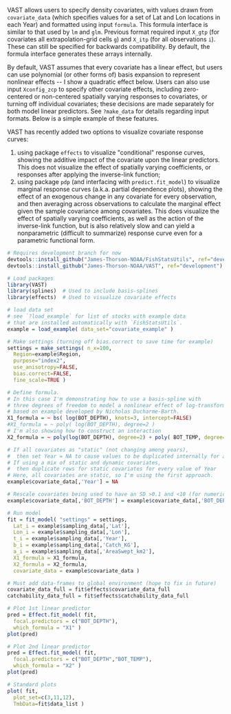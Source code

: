 VAST allows users to specify density covariates, with values drawn from `covariate_data` (which specifies values for a set of Lat and Lon locations in each Year) and formatted using input `formula`. This formula interface is similar to that used by `lm` and `glm`. Previous format required input `X_gtp` (for covariates all extrapolation-grid cells `g`) and `X_itp` (for all observations `i`). These can still be specified for backwards compatibility. By default, the formula interface generates these arrays internally.

By default, VAST assumes that every covariate has a linear effect, but users can use polynomial (or other forms of) basis expansion to represent nonlinear effects -- I show a quadratic effect below.  Users can also use input `Xconfig_zcp` to specify other covariate effects, including zero-centered or non-centered spatially varying responses to covariates, or turning off individual covariates;  these decisions are made separately for both model linear predictors. See `?make_data` for details regarding input formats.  Below is a simple example of these features.

VAST has recently added two options to visualize covariate response curves:
1.  using package `effects` to visualize "conditional" response curves, showing the additive impact of the covariate upon the linear predictors. This does not visualize the effect of spatially varying coefficients, or responses after applying the inverse-link function; 
2.  using package `pdp` (and interfacing with `predict.fit_model`) to visualize marginal response curves (a.k.a. partial dependence plots), showing the effect of an exogenous change in any covariate for every observation, and then averaging across observations to calculate the marginal effect given the sample covariance among covariates.  This does visualize the effect of spatially varying coefficients, as well as the action of the inverse-link function, but is also relatively slow and can yield a nonparametric (difficult to summarize) response curve even for a parametric functional form.

```R
# Requires development branch for now
devtools::install_github("James-Thorson-NOAA/FishStatsUtils", ref="development")
devtools::install_github("James-Thorson-NOAA/VAST", ref="development")

# Load packages
library(VAST)
library(splines)  # Used to include basis-splines
library(effects)  # Used to visualize covariate effects

# load data set
# see `?load_example` for list of stocks with example data
# that are installed automatically with `FishStatsUtils`.
example = load_example( data_set="covariate_example" )

# Make settings (turning off bias.correct to save time for example)
settings = make_settings( n_x=100,
  Region=example$Region,
  purpose="index2",
  use_anisotropy=FALSE,
  bias.correct=FALSE,
  fine_scale=TRUE )

# Define formula.
# In this case I'm demonstrating how to use a basis-spline with
# three degrees of freedom to model a nonlinear effect of log-transformed bottom depth,
# based on example developed by Nicholas Ducharme-Barth.
X1_formula = ~ bs( log(BOT_DEPTH), knots=3, intercept=FALSE)
#X1_formula = ~ poly( log(BOT_DEPTH), degree=2 )
# I'm also showing how to construct an interaction
X2_formula = ~ poly(log(BOT_DEPTH), degree=2) + poly( BOT_TEMP, degree=2 )

# If all covariates as "static" (not changing among years),
#  then set Year = NA to cause values to be duplicated internally for all values of Year
# If using a mix of static and dynamic covariates,
#  then duplicate rows for static covariates for every value of Year
# Here, all covariates are static, so I'm using the first approach.
example$covariate_data[,'Year'] = NA

# Rescale covariates being used to have an SD >0.1 and <10 (for numerical stability)
example$covariate_data[,'BOT_DEPTH'] = example$covariate_data[,'BOT_DEPTH'] / 100

# Run model
fit = fit_model( "settings" = settings,
  Lat_i = example$sampling_data[,'Lat'],
  Lon_i = example$sampling_data[,'Lon'],
  t_i = example$sampling_data[,'Year'],
  b_i = example$sampling_data[,'Catch_KG'],
  a_i = example$sampling_data[,'AreaSwept_km2'],
  X1_formula = X1_formula,
  X2_formula = X2_formula,
  covariate_data = example$covariate_data )

# Must add data-frames to global environment (hope to fix in future)
covariate_data_full = fit$effects$covariate_data_full
catchability_data_full = fit$effects$catchability_data_full

# Plot 1st linear predictor
pred = Effect.fit_model( fit,
  focal.predictors = c("BOT_DEPTH"),
  which_formula = "X1" )
plot(pred)

# Plot 2nd linear predictor
pred = Effect.fit_model( fit,
  focal.predictors = c("BOT_DEPTH","BOT_TEMP"),
  which_formula = "X2" )
plot(pred)

# Standard plots
plot( fit,
  plot_set=c(3,11,12),
  TmbData=fit$data_list )
```